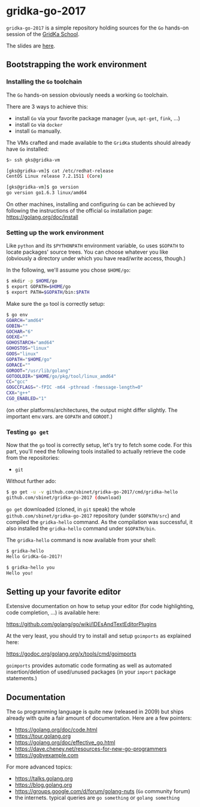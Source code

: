 gridka-go-2017
===================

`gridka-go-2017` is a simple repository holding sources for the `Go`
hands-on session of the [GridKa School](https://gridka-school.scc.kit.edu/2017/).

The slides are [here](https://talks.godoc.org/github.com/sbinet/gridka-go-2017/talk.slide).

## Bootstrapping the work environment

### Installing the `Go` toolchain

The `Go` hands-on session obviously needs a working `Go` toolchain.

There are 3 ways to achieve this:
- install `Go` via your favorite package manager (`yum`, `apt-get`, `fink`, ...)
- install `Go` via `docker`
- install `Go` manually.

The VMs crafted and made available to the `GridKa` students should already have `Go` installed:

```sh
$> ssh gks@gridka-vm

[gks@gridka-vm]$ cat /etc/redhat-release 
CentOS Linux release 7.2.1511 (Core) 

[gks@gridka-vm]$ go version
go version go1.6.3 linux/amd64
```

On other machines, installing and configuring `Go` can be achieved by following the instructions of the official `Go` installation page: https://golang.org/doc/install

### Setting up the work environment

Like `python` and its `$PYTHONPATH` environment variable, `Go` uses
`$GOPATH` to locate packages' source trees.
You can choose whatever you like (obviously a directory under which
you have read/write access, though.)

In the following, we'll assume you chose `$HOME/go`:

```sh
$ mkdir -p $HOME/go
$ export GOPATH=$HOME/go
$ export PATH=$GOPATH/bin:$PATH
```

Make sure the `go` tool is correctly setup:

```sh
$ go env
GOARCH="amd64"
GOBIN=""
GOCHAR="6"
GOEXE=""
GOHOSTARCH="amd64"
GOHOSTOS="linux"
GOOS="linux"
GOPATH="$HOME/go"
GORACE=""
GOROOT="/usr/lib/golang"
GOTOOLDIR="$HOME/go/pkg/tool/linux_amd64"
CC="gcc"
GOGCCFLAGS="-fPIC -m64 -pthread -fmessage-length=0"
CXX="g++"
CGO_ENABLED="1"
```

(on other platforms/architectures, the output might differ
slightly. The important env.vars. are `GOPATH` and `GOROOT`.)

### Testing `go get`

Now that the `go` tool is correctly setup, let's try to fetch some
code.
For this part, you'll need the following tools installed to actually retrieve the code from the repositories:
- `git`

Without further ado:

```sh
$ go get -u -v github.com/sbinet/gridka-go-2017/cmd/gridka-hello
github.com/sbinet/gridka-go-2017 (download)
```

`go get` downloaded (cloned, in `git` speak) the whole
`github.com/sbinet/gridka-go-2017` repository (under `$GOPATH/src`) and
compiled the `gridka-hello` command.
As the compilation was successful, it also installed the `gridka-hello`
command under `$GOPATH/bin`.

The `gridka-hello` command is now available from your shell:

```sh
$ gridka-hello
Hello GridKa-Go-2017!

$ gridka-hello you
Hello you!
```

## Setting up your favorite editor

Extensive documentation on how to setup your editor (for code
highlighting, code completion, ...) is available here:

 https://github.com/golang/go/wiki/IDEsAndTextEditorPlugins
 
At the very least, you should try to install and setup `goimports` as
explained here:

 https://godoc.org/golang.org/x/tools/cmd/goimports

`goimports` provides automatic code formating as well as automated
insertion/deletion of used/unused packages (in your `import` package
statements.)

## Documentation

The `Go` programming language is quite new (released in 2009) but
ships already with quite a fair amount of documentation.
Here are a few pointers:

- https://golang.org/doc/code.html
- https://tour.golang.org
- https://golang.org/doc/effective_go.html
- https://dave.cheney.net/resources-for-new-go-programmers
- https://gobyexample.com

For more advanced topics:

- https://talks.golang.org
- https://blog.golang.org
- https://groups.google.com/d/forum/golang-nuts (`Go` community forum)
- the internets. typical queries are `go something` or `golang something`
